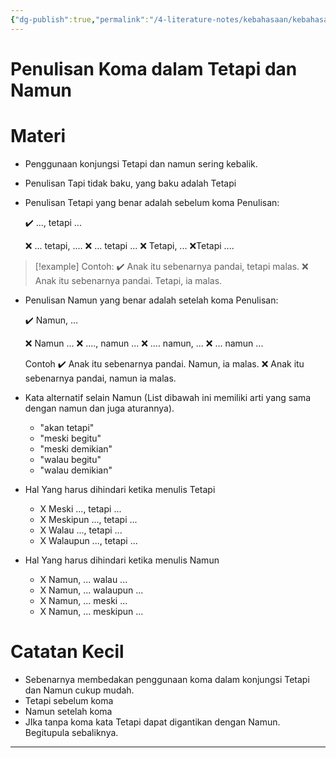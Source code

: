 ```yaml
---
{"dg-publish":true,"permalink":"/4-literature-notes/kebahasaan/kebahasaan-indonesia/2a-tetapi-dan-namun/"}
---
```


# Penulisan Koma dalam Tetapi dan Namun
# Materi
- Penggunaan konjungsi Tetapi dan namun sering kebalik.
- Penulisan Tapi tidak baku, yang baku adalah Tetapi
- Penulisan Tetapi yang benar adalah sebelum koma
	Penulisan:

	✔️ ..., tetapi ...

	❌ ... tetapi, ....
	❌ ... tetapi ...
	❌ Tetapi, ...
	❌Tetapi ....

> [!example] Contoh:
✔️ Anak itu sebenarnya pandai, tetapi malas.
❌ Anak itu sebenarnya pandai. Tetapi, ia malas.

- Penulisan Namun yang benar adalah setelah koma
	Penulisan:
	
	✔️ Namun, ...
	
	❌ Namun ...
	❌ ...., namun ...
	❌ .... namun, ...
	❌ ... namun ...
	
	Contoh
	✔️ Anak itu sebenarnya pandai. Namun, ia malas.
	❌ Anak itu sebenarnya pandai, namun ia malas.

- Kata alternatif selain Namun (List dibawah ini memiliki arti yang sama dengan namun dan juga aturannya).
	- "akan tetapi"
	- "meski begitu"
	- "meski demikian"
	- "walau begitu"
	- "walau demikian" 

- Hal Yang harus dihindari ketika menulis Tetapi
	- X Meski ..., tetapi ...
	- X Meskipun ..., tetapi ...
	- X Walau ..., tetapi ...
	- X Walaupun ..., tetapi ...
- Hal Yang harus dihindari ketika menulis Namun
	- X Namun, ... walau ...
	- X Namun, ... walaupun ...
	- X Namun, ... meski ...
	- X Namun, ... meskipun ...

# Catatan Kecil
- Sebenarnya membedakan penggunaan koma dalam konjungsi Tetapi dan Namun cukup mudah. 
- Tetapi sebelum koma
- Namun setelah koma
- JIka tanpa koma kata Tetapi dapat digantikan dengan Namun. Begitupula sebaliknya.


---
